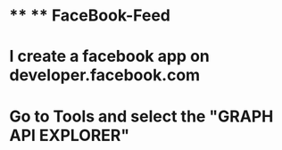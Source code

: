 # ** ** FaceBook-Feed
# I create a facebook app on developer.facebook.com
# Go to Tools and select the "GRAPH API EXPLORER"
